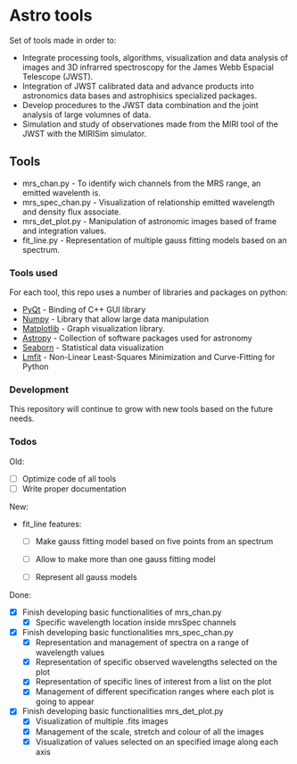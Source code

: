 # Astro tools

Set of tools made in order to:

+ Integrate processing tools, algorithms, visualization and data analysis of images and 3D infrarred spectroscopy for the James Webb Espacial Telescope (JWST).
+ Integration of JWST calibrated data  and advance products into astronomics data bases and astrophisics specialized packages.
+ Develop procedures to the JWST data combination and the joint analysis of large volumnes of data.
+ Simulation and study of observationes made from the MIRI tool of the JWST with the MIRISim simulator.

## Tools

+ mrs_chan.py - To identify wich channels from the MRS range, an emitted wavelenth is.
+ mrs_spec_chan.py - Visualization of relationship emitted wavelength and density flux associate.
+ mrs_det_plot.py - Manipulation of astronomic images based of frame and integration values.
+ fit_line.py - Representation of multiple gauss fitting models based on an spectrum.

### Tools used

For each tool, this repo uses a number of libraries and packages on python:

+ [PyQt](https://wiki.python.org/moin/PyQt) - Binding of C++ GUI library
+ [Numpy](https://numpy.org/) - Library that allow large data manipulation
+ [Matplotlib](https://matplotlib.org/) - Graph visualization library.
+ [Astropy](https://www.astropy.org/) - Collection of software packages used for astronomy
+ [Seaborn](https://seaborn.pydata.org/) - Statistical data visualization
+ [Lmfit](https://lmfit.github.io//lmfit-py/) - Non-Linear Least-Squares Minimization and Curve-Fitting for Python

### Development

This repository will continue to grow with new tools based on the future needs.

### Todos

Old:

+ [ ] Optimize code of all tools
+ [ ] Write proper documentation

New:

+ fit_line features:
  + [ ] Make gauss fitting model based on five points from an spectrum
  + [ ] Allow to make more than one gauss fitting model
  + [ ] Represent all gauss models



Done:

+ [x] Finish developing basic functionalities of mrs_chan.py
  + [x] Specific wavelength location inside mrsSpec channels
+ [x] Finish developing basic functionalities mrs_spec_chan.py
  + [x] Representation and management of spectra on a range of wavelength values
  + [x] Representation of specific observed wavelengths selected on the plot
  + [x] Representation of specific lines of interest from a list on the plot
  + [x] Management of different specification ranges where each plot is going to appear
+ [x] Finish developing basic functionalities mrs_det_plot.py
  + [x] Visualization of multiple .fits images
  + [x] Management of the scale, stretch and colour of all the images
  + [x] Visualization of values selected on an specified image along each axis
